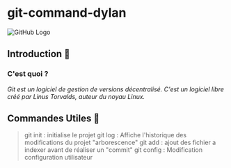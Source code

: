 # git-command-dylan

![GitHub  Logo](https://www.google.fr/url?sa=i&rct=j&q=&esrc=s&source=images&cd=&cad=rja&uact=8&ved=2ahUKEwj9hveykJfcAhWIVBQKHYpbDtAQjRx6BAgBEAU&url=https%3A%2F%2Fpubci.com%2F2016%2F04%2F&psig=AOvVaw3v_Oo6lwbTYKUf8egw0rT0&ust=1531401252571640)
## Introduction :rocket:

### C'est quoi ?
*Git est un logiciel de gestion de versions décentralisé. 
C'est un logiciel libre créé par Linus Torvalds, auteur du noyau Linux.*

## Commandes Utiles :metal:
	
> git init  : initialise le projet 
> git log	: Affiche l'historique des modifications du projet "arborescence"
> git add	: ajout des fichier a indexer avant de réaliser un "commit"
> git config : Modification configuration utilisateur
	
